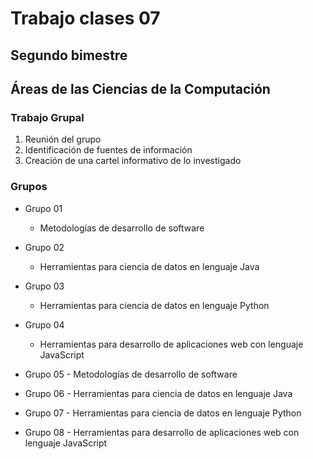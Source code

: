 # Trabajo clases 07
## Segundo bimestre

## Áreas de las Ciencias de la Computación

### Trabajo Grupal

1. Reunión del grupo
2. Identificación de fuentes de información
3. Creación de una cartel informativo de lo investigado

### Grupos

* Grupo 01
	- Metodologías de desarrollo de software

* Grupo 02
	- Herramientas para ciencia de datos en lenguaje Java

* Grupo 03
	- Herramientas para ciencia de datos en lenguaje Python

* Grupo 04
 	- Herramientas para desarrollo de aplicaciones web con lenguaje JavaScript

* Grupo 05
		- Metodologías de desarrollo de software

* Grupo 06
		- Herramientas para ciencia de datos en lenguaje Java

* Grupo 07
		- Herramientas para ciencia de datos en lenguaje Python

* Grupo 08
	 	- Herramientas para desarrollo de aplicaciones web con lenguaje JavaScript
